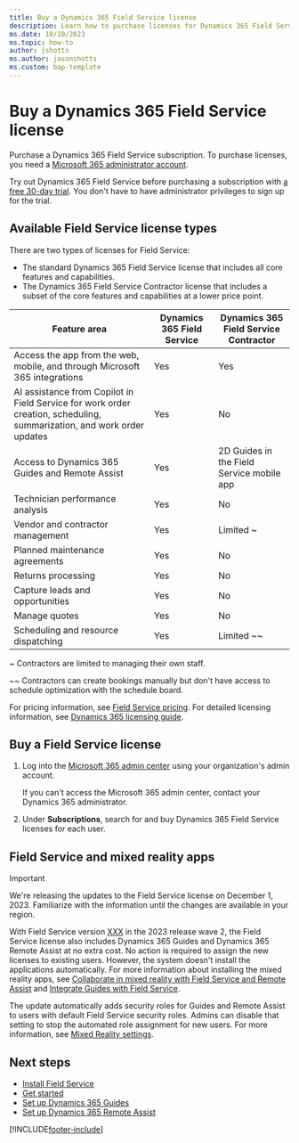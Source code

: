 ```yaml
---
title: Buy a Dynamics 365 Field Service license
description: Learn how to purchase licenses for Dynamics 365 Field Service.
ms.date: 10/10/2023
ms.topic: how-to
author: jshotts
ms.author: jasonshotts
ms.custom: bap-template
---
```


# Buy a Dynamics 365 Field Service license

Purchase a Dynamics 365 Field Service subscription. To purchase licenses, you need a [Microsoft 365 administrator account](https://www.microsoft.com/microsoft-365/business/office-365-administration).

Try out Dynamics 365 Field Service before purchasing a subscription with [a free 30-day trial](trial-signup.md). You don't have to have administrator privileges to sign up for the trial.

## Available Field Service license types

There are two types of licenses for Field Service:

- The standard Dynamics 365 Field Service license that includes all core features and capabilities.
- The Dynamics 365 Field Service Contractor license that includes a subset of the core features and capabilities at a lower price point.


|Feature area |Dynamics 365 Field Service  |Dynamics 365 Field Service Contractor  |
|---------|---------|---------|
|Access the app from the web, mobile, and through Microsoft 365 integrations   |  Yes       | Yes        |
|AI assistance from Copilot in Field Service for work order creation, scheduling, summarization, and work order updates    |  Yes       |  No       |
|Access to Dynamics 365 Guides and Remote Assist    | Yes        | 2D Guides in the Field Service mobile app       |
|Technician performance analysis     | Yes        | No        |
|Vendor and contractor management   | Yes        | Limited ~        |
|Planned maintenance agreements    | Yes        | No        |
|Returns processing    | Yes        | No        |
|Capture leads and opportunities      | Yes        |  No       |
|Manage quotes    | Yes        | No        |
|Scheduling and resource dispatching    | Yes        | Limited ~~        |

~ Contractors are limited to managing their own staff.

~~ Contractors can create bookings manually but don't have access to schedule optimization with the schedule board.

For pricing information, see [Field Service pricing](https://dynamics.microsoft.com/field-service/pricing/). For detailed licensing information, see [Dynamics 365 licensing guide](https://go.microsoft.com/fwlink/?LinkId=2090495).

## Buy a Field Service license

1. Log into the [Microsoft 365 admin center](https://admin.microsoft.com/AdminPortal/Home) using your organization's admin account.

   If you can't access the Microsoft 365 admin center, contact your Dynamics 365 administrator.

1. Under **Subscriptions**, search for and buy Dynamics 365 Field Service licenses for each user.

## Field Service and mixed reality apps

> [!IMPORTANT]
> We're releasing the updates to the Field Service license on December 1, 2023. Familiarize with the information until the changes are available in your region.

With Field Service version [XXX](tbd.md) in the 2023 release wave 2, the Field Service license also includes Dynamics 365 Guides and Dynamics 365 Remote Assist at no extra cost. No action is required to assign the new licenses to existing users. However, the system doesn't install the applications automatically. For more information about installing the mixed reality apps, see [Collaborate in mixed reality with Field Service and Remote Assist](remote-assist-hololens.md) and [Integrate Guides with Field Service](mixed-reality-guides-integration.md).

The update automatically adds security roles for Guides and Remote Assist to users with default Field Service security roles. Admins can disable that setting to stop the automated role assignment for new users. For more information, see [Mixed Reality settings](configure-default-settings.md#mixed-reality-settings).

## Next steps

- [Install Field Service](install-field-service.md)
- [Get started](field-service-get-started.md)
- [Set up Dynamics 365 Guides](mixed-reality-guides-integration.md)
- [Set up Dynamics 365 Remote Assist](remote-assist-hololens.md)

[!INCLUDE[footer-include](../includes/footer-banner.md)]
